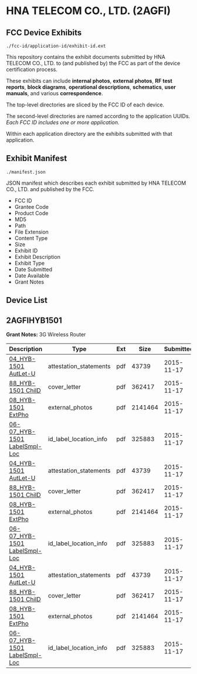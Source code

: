 # HNA TELECOM CO., LTD. (2AGFI)
## FCC Device Exhibits

```
./fcc-id/application-id/exhibit-id.ext
```

This repository contains the exhibit documents submitted by HNA TELECOM CO., LTD. to (and published by) the FCC as part of the device certification process.

These exhibits can include **internal photos**, **external photos**, **RF test reports**, **block diagrams**, **operational descriptions**, **schematics**, **user manuals**, and various **correspondence**.

The top-level directories are sliced by the FCC ID of each device.

The second-level directories are named according to the application UUIDs. *Each FCC ID includes one or more application.*

Within each application directory are the exhibits submitted with that application. 

## Exhibit Manifest

```
./manifest.json
```

JSON manifest which describes each exhibit submitted by HNA TELECOM CO., LTD. and published by the FCC.

- FCC ID
- Grantee Code
- Product Code
- MD5
- Path
- File Extension
- Content Type
- Size
- Exhibit ID
- Exhibit Description
- Exhibit Type
- Date Submitted
- Date Available
- Grant Notes

## Device List
## 2AGFIHYB1501
**Grant Notes:** 3G Wireless Router

| Description | Type | Ext | Size | Submitted | Available |
| ----------- | ---- | --- | ---- | --------- | --------- |
| [04_HYB-1501 AutLet-U](2AGFIHYB1501/7852f12fcbbaa715b03ed1c65b42df3d/2814296.pdf) | attestation_statements | pdf | 43739 | 2015-11-17 | 2015-11-17 |
| [88_HYB-1501 ChiID](2AGFIHYB1501/7852f12fcbbaa715b03ed1c65b42df3d/2814299.pdf) | cover_letter | pdf | 362417 | 2015-11-17 | 2015-11-17 |
| [08_HYB-1501 ExtPho](2AGFIHYB1501/7852f12fcbbaa715b03ed1c65b42df3d/2603636.pdf) | external_photos | pdf | 2141464 | 2015-11-17 | 2015-11-17 |
| [06-07_HYB-1501 LabelSmpl-Loc](2AGFIHYB1501/7852f12fcbbaa715b03ed1c65b42df3d/2814297.pdf) | id_label_location_info | pdf | 325883 | 2015-11-17 | 2015-11-17 |
| [04_HYB-1501 AutLet-U](2AGFIHYB1501/8a85608b157336255f825f205e672aae/2814296.pdf) | attestation_statements | pdf | 43739 | 2015-11-17 | 2015-11-17 |
| [88_HYB-1501 ChiID](2AGFIHYB1501/8a85608b157336255f825f205e672aae/2814299.pdf) | cover_letter | pdf | 362417 | 2015-11-17 | 2015-11-17 |
| [08_HYB-1501 ExtPho](2AGFIHYB1501/8a85608b157336255f825f205e672aae/2603636.pdf) | external_photos | pdf | 2141464 | 2015-11-17 | 2015-11-17 |
| [06-07_HYB-1501 LabelSmpl-Loc](2AGFIHYB1501/8a85608b157336255f825f205e672aae/2814297.pdf) | id_label_location_info | pdf | 325883 | 2015-11-17 | 2015-11-17 |
| [04_HYB-1501 AutLet-U](2AGFIHYB1501/833a57fd943fb7e756bd73c7675fa734/2814296.pdf) | attestation_statements | pdf | 43739 | 2015-11-17 | 2015-11-17 |
| [88_HYB-1501 ChiID](2AGFIHYB1501/833a57fd943fb7e756bd73c7675fa734/2814299.pdf) | cover_letter | pdf | 362417 | 2015-11-17 | 2015-11-17 |
| [08_HYB-1501 ExtPho](2AGFIHYB1501/833a57fd943fb7e756bd73c7675fa734/2603636.pdf) | external_photos | pdf | 2141464 | 2015-11-17 | 2015-11-17 |
| [06-07_HYB-1501 LabelSmpl-Loc](2AGFIHYB1501/833a57fd943fb7e756bd73c7675fa734/2814297.pdf) | id_label_location_info | pdf | 325883 | 2015-11-17 | 2015-11-17 |
